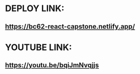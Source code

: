 # DEPLOY LINK:

## https://bc62-react-capstone.netlify.app/


# YOUTUBE LINK:

## https://youtu.be/bqiJmNvqjjs
